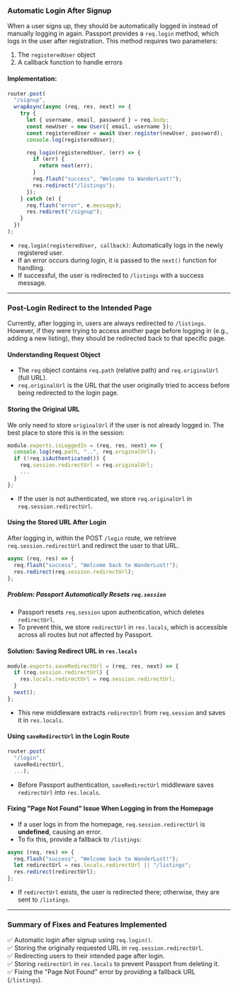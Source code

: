 ### **Automatic Login After Signup**

When a user signs up, they should be automatically logged in instead of manually logging in again. Passport provides a `req.login` method, which logs in the user after registration. This method requires two parameters:

1. The `registeredUser` object
2. A callback function to handle errors

#### **Implementation:**

```javascript
router.post(
  "/signup",
  wrapAsync(async (req, res, next) => {
    try {
      let { username, email, password } = req.body;
      const newUser = new User({ email, username });
      const registeredUser = await User.register(newUser, password);
      console.log(registeredUser);

      req.login(registeredUser, (err) => {
        if (err) {
          return next(err);
        }
        req.flash("success", "Welcome to WanderLust!");
        res.redirect("/listings");
      });
    } catch (e) {
      req.flash("error", e.message);
      res.redirect("/signup");
    }
  })
);
```

- `req.login(registeredUser, callback)`: Automatically logs in the newly registered user.
- If an error occurs during login, it is passed to the `next()` function for handling.
- If successful, the user is redirected to `/listings` with a success message.

---

### **Post-Login Redirect to the Intended Page**

Currently, after logging in, users are always redirected to `/listings`. However, if they were trying to access another page before logging in (e.g., adding a new listing), they should be redirected back to that specific page.

#### **Understanding Request Object**

- The `req` object contains `req.path` (relative path) and `req.originalUrl` (full URL).
- `req.originalUrl` is the URL that the user originally tried to access before being redirected to the login page.

#### **Storing the Original URL**

We only need to store `originalUrl` if the user is not already logged in. The best place to store this is in the session:

```javascript
module.exports.isLoggedIn = (req, res, next) => {
  console.log(req.path, "..", req.originalUrl);
  if (!req.isAuthenticated()) {
    req.session.redirectUrl = req.originalUrl;
    ...
  }
};
```

- If the user is not authenticated, we store `req.originalUrl` in `req.session.redirectUrl`.

#### **Using the Stored URL After Login**

After logging in, within the POST `/login` route, we retrieve `req.session.redirectUrl` and redirect the user to that URL.

```javascript
async (req, res) => {
  req.flash("success", "Welcome back to WanderLust!");
  res.redirect(req.session.redirectUrl);
};
```

##### **Problem: Passport Automatically Resets `req.session`**

- Passport resets `req.session` upon authentication, which deletes `redirectUrl`.
- To prevent this, we store `redirectUrl` in `res.locals`, which is accessible across all routes but not affected by Passport.

#### **Solution: Saving Redirect URL in `res.locals`**

```javascript
module.exports.saveRedirectUrl = (req, res, next) => {
  if (req.session.redirectUrl) {
    res.locals.redirectUrl = req.session.redirectUrl;
  }
  next();
};
```

- This new middleware extracts `redirectUrl` from `req.session` and saves it in `res.locals`.

#### **Using `saveRedirectUrl` in the Login Route**

```javascript
router.post(
  "/login",
  saveRedirectUrl,
  ...);
```

- Before Passport authentication, `saveRedirectUrl` middleware saves `redirectUrl` into `res.locals`.

#### **Fixing "Page Not Found" Issue When Logging in from the Homepage**

- If a user logs in from the homepage, `req.session.redirectUrl` is **undefined**, causing an error.
- To fix this, provide a fallback to `/listings`:

```javascript
async (req, res) => {
  req.flash("success", "Welcome back to WanderLust!");
  let redirectUrl = res.locals.redirectUrl || "/listings";
  res.redirect(redirectUrl);
};
```

- If `redirectUrl` exists, the user is redirected there; otherwise, they are sent to `/listings`.

---

### **Summary of Fixes and Features Implemented**

✅ Automatic login after signup using `req.login()`.  
✅ Storing the originally requested URL in `req.session.redirectUrl`.  
✅ Redirecting users to their intended page after login.  
✅ Storing `redirectUrl` in `res.locals` to prevent Passport from deleting it.  
✅ Fixing the "Page Not Found" error by providing a fallback URL (`/listings`).
